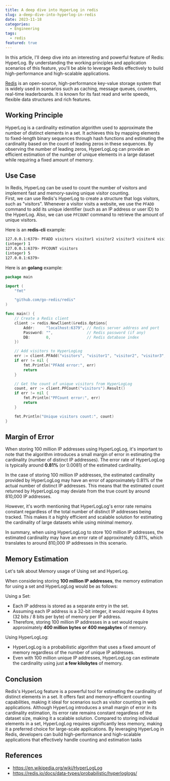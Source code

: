 ```yaml
---
title: A deep dive into HyperLog in redis
slug: a-deep-dive-into-hyperlog-in-redis
date: 2023-11-18
categories:
  - Engineering  
tags: 
  - redis
featured: true
---
```

In this article, I'll deep dive into an interesting and powerful feature of Redis: HyperLog.
By understanding the working principles and application scenarios of this feature, you'll be able to leverage Redis effectively to build high-performance and high-scalable applications.

<!--more-->

[Redis](https://redis.io) is an open-source, high-performance key-value storage system 
that is widely used in scenarios such as caching, message queues, counters, real-time leaderboards.
It is known for its fast read and write speeds, flexible data structures and rich features.

## Working Principle
HyperLog is a cardinality estimation algorithm used to approximate the number of distinct elements in a set. 
It achieves this by mapping elements to fixed-length binary sequences through hash functions and estimating the cardinality based on the count of leading zeros in these sequences. 
By observing the number of leading zeros, HyperLogLog can provide an efficient estimation of the number of unique elements in a large dataset while requiring a fixed amount of memory.

## Use Case

In Redis, HyperLog can be used to count the number of visitors 
and implement fast and memory-saving unique visitor counting.  
First, we can use Redis's HyperLog to create a structure that logs visitors, such as "visitors". 
Whenever a visitor visits a website, we use the `PFADD` command to add its unique identifier (such as an IP address or user ID) to the HyperLog.
Also, we can use `PFCOUNT` command to retrieve the amount of unique visitors.

Here is an **redis-cli** example:

```bash
127.0.0.1:6379> PFADD visitors visitor1 visitor2 visitor3 visitor4 visitor1 visitor5
(integer) 1
127.0.0.1:6379> PFCOUNT visitors
(integer) 5
127.0.0.1:6379> 
```

Here is an **golang** example:

```go
package main

import (
	"fmt"

	"github.com/go-redis/redis"
)

func main() {
	// Create a Redis client
	client := redis.NewClient(&redis.Options{
		Addr:     "localhost:6379", // Redis server address and port
		Password: "",               // Redis password (if any)
		DB:       0,                // Redis database index
	})

	// Add visitors to HyperLogLog
	err := client.PFAdd("visitors", "visitor1", "visitor2", "visitor3", "visitor4", "visitor1", "visitor5").Err()
	if err != nil {
		fmt.Println("PFAdd error:", err)
		return
	}

	// Get the count of unique visitors from HyperLogLog
	count, err := client.PFCount("visitors").Result()
	if err != nil {
		fmt.Println("PFCount error:", err)
		return
	}

	fmt.Println("Unique visitors count:", count)
}
```


## Margin of Error
When storing 100 million IP addresses using HyperLogLog, it's important to note that the algorithm introduces a small margin of error in estimating the cardinality (number of distinct IP addresses). The error rate of HyperLogLog is typically around **0.81%** (or 0.0081) of the estimated cardinality.

In the case of storing 100 million IP addresses, the estimated cardinality provided by HyperLogLog may have an error of approximately 0.81% of the actual number of distinct IP addresses. This means that the estimated count returned by HyperLogLog may deviate from the true count by around 810,000 IP addresses.

However, it's worth mentioning that HyperLogLog's error rate remains constant regardless of the total number of distinct IP addresses being tracked. This makes it a highly efficient and scalable solution for estimating the cardinality of large datasets while using minimal memory.

In summary, when using HyperLogLog to store 100 million IP addresses, the estimated cardinality may have an error rate of approximately 0.81%, which translates to around 810,000 IP addresses in this scenario.

## Memory Estimation
Let's talk about Memory usage of Using set and HyperLog.

When considering storing **100 million IP addresses**, the memory estimation for using a set and HyperLogLog would be as follows:

Using a Set:

+ Each IP address is stored as a separate entry in the set.
+ Assuming each IP address is a 32-bit integer, it would require 4 bytes (32 bits / 8 bits per byte) of memory per IP address.
+ Therefore, storing 100 million IP addresses in a set would require approximately **400 million bytes or 400 megabytes** of memory.

Using HyperLogLog:

+ HyperLogLog is a probabilistic algorithm that uses a fixed amount of memory regardless of the number of unique IP addresses.
+ Even with 100 million unique IP addresses, HyperLogLog can estimate the cardinality using just **a few kilobytes** of memory.

## Conclusion

Redis's HyperLog feature is a powerful tool for estimating the cardinality of distinct elements in a set. It offers fast and memory-efficient counting capabilities, making it ideal for scenarios such as visitor counting in web applications. Although HyperLog introduces a small margin of error in its cardinality estimation, its error rate remains constant regardless of the dataset size, making it a scalable solution. Compared to storing individual elements in a set, HyperLogLog requires significantly less memory, making it a preferred choice for large-scale applications. By leveraging HyperLog in Redis, developers can build high-performance and high-scalable applications that effectively handle counting and estimation tasks

## References

+ https://en.wikipedia.org/wiki/HyperLogLog
+ https://redis.io/docs/data-types/probabilistic/hyperloglogs/
